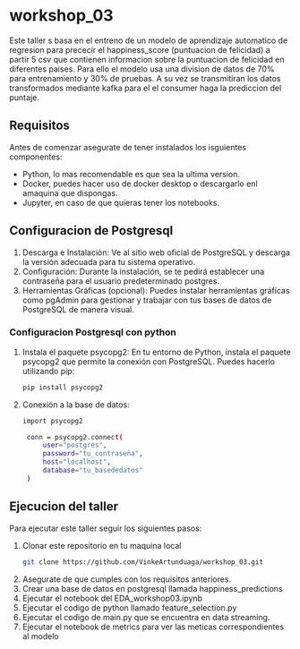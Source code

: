 # workshop_03

Este taller s basa en el entreno de un modelo de aprendizaje automatico de regresion para prececir el happiness_score (puntuacion de felicidad) a partir 5 csv que contienen informacion sobre la puntuacion de felicidad en diferentes paises. Para ello el modelo usa una division de datos de 70% para entrenamiento y 30% de pruebas. A su vez se transmitiran los datos transformados mediante kafka para el el consumer haga la prediccion del puntaje.

## Requisitos

Antes de comenzar asegurate de tener instalados los isguientes componentes:

- Python, lo mas recomendable es que sea la ultima version.
- Docker, puedes hacer uso de docker desktop o descargarlo enl amaquina que dispongas.
- Jupyter, en caso de que quieras tener los notebooks.

## Configuracion de Postgresql 
1. Descarga e Instalación: Ve al sitio web oficial de PostgreSQL y descarga la versión adecuada para tu sistema operativo.
2. Configuración: Durante la instalación, se te pedirá establecer una contraseña para el usuario predeterminado postgres.
3. Herramientas Gráficas (opcional): Puedes instalar herramientas gráficas como pgAdmin para gestionar y trabajar con tus bases de datos de PostgreSQL de manera visual.

### Configuracion Postgresql con python
1. Instala el paquete psycopg2: En tu entorno de Python, instala el paquete psycopg2 que permite la conexión con PostgreSQL. Puedes hacerlo utilizando pip:
   ```bash
   pip install psycopg2

2. Conexión a la base de datos:
   ```bash
   import psycopg2
   
    conn = psycopg2.connect(
        user="postgres",
        password="tu_contraseña",
        host="localhost",
        database="tu_basededatos"
    )

## Ejecucion del taller
Para ejecutar este taller seguir los siguientes pasos:

1. Clonar este repositorio en tu maquina local
   ```bash
   git clone https://github.com/VinkeArtunduaga/workshop_03.git
   
2. Asegurate de que cumples con los requisitos anteriores.
3. Crear una base de datos en postgresql llamada happiness_predictions
4. Ejecutar el notebook del EDA_workshop03.ipynb
5. Ejecutar el codigo de python llamado feature_selection.py
6. Ejecutar el codigo de main.py que se encuentra en data streaming.
7. Ejecutar el notebook de metrics para ver las meticas correspondientes al modelo



